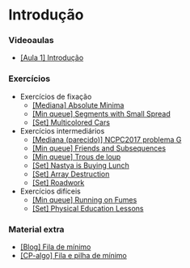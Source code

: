 Introdução
====================================

### Videoaulas

- [[Aula 1] Introdução](https://youtu.be/lFghsipaZhc)

### Exercícios

- Exercícios de fixação
    - [[Mediana] Absolute Minima](https://atcoder.jp/contests/abc127/tasks/abc127_f)
    - [[Min queue] Segments with Small Spread](https://codeforces.com/edu/course/2/lesson/9/2/practice/contest/307093/problem/F)
    - [[Set] Multicolored Cars](https://codeforces.com/problemset/problem/818/D)
- Exercícios intermediários
    - [[Mediana (parecido)] NCPC2017 problema G](https://codeforces.com/gym/101572/attachments)
    - [[Min queue] Friends and Subsequences](https://codeforces.com/contest/689/problem/D)
    - [[Min queue] Trous de loup](https://szkopul.edu.pl/problemset/problem/07Q0fFk7fU2TmGr6wpPeDCZj/site/?key=statement)
    - [[Set] Nastya is Buying Lunch](https://codeforces.com/contest/1136/problem/D)
    - [[Set] Array Destruction](https://codeforces.com/problemset/problem/1474/C)
    - [[Set] Roadwork](https://atcoder.jp/contests/abc128/tasks/abc128_e)
- Exercícios difíceis
    - [[Min queue] Running on Fumes](https://www.facebook.com/codingcompetitions/hacker-cup/2020/qualification-round/problems/D1)
    - [[Set] Physical Education Lessons](https://codeforces.com/contest/915/problem/E)

### Material extra

- [[Blog] Fila de mínimo](https://codeforces.com/blog/entry/76908)
- [[CP-algo] Fila e pilha de mínimo](https://cp-algorithms.com/data_structures/stack_queue_modification.html)
